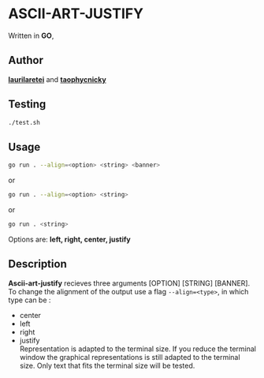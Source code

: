 # ASCII-ART-JUSTIFY

Written in **GO**,

## Author

**[laurilaretei](https://01.kood.tech/git/laurilaretei)** and **[taophycnicky](https://01.kood.tech/git/taophycnicky)**


## Testing
```sh
./test.sh
```

## Usage
```sh
go run . --align=<option> <string> <banner>
```
or
```sh
go run . --align=<option> <string>
```
or
```sh
go run . <string>
```
Options are: **left, right, center, justify**

## Description

**Ascii-art-justify** recieves three arguments [OPTION] [STRING] [BANNER]. <br />
To change the alignment of the output use a flag `--align=<type>`, in which type can be :
- center
- left
- right
- justify <br />
Representation is adapted to the terminal size. If you reduce the terminal window the graphical representations is still adapted to the terminal size.
Only text that fits the terminal size will be tested.

